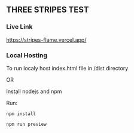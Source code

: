 ## THREE STRIPES TEST

### Live Link

<a href="https://stripes-flame.vercel.app/">https://stripes-flame.vercel.app/</a>

### Local Hosting

To run localy host index.html file in /dist directory

OR

Install nodejs and npm

Run:

`npm install`

`npm run preview`
